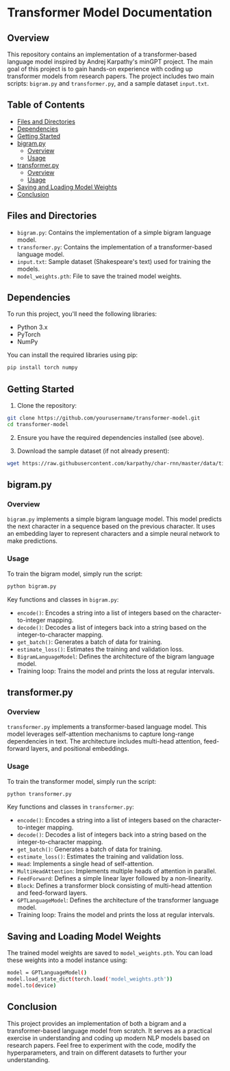 # Transformer Model Documentation

## Overview

This repository contains an implementation of a transformer-based language model inspired by Andrej Karpathy's minGPT project. The main goal of this project is to gain hands-on experience with coding up transformer models from research papers. The project includes two main scripts: `bigram.py` and `transformer.py`, and a sample dataset `input.txt`.

## Table of Contents

- [Files and Directories](#files-and-directories)
- [Dependencies](#dependencies)
- [Getting Started](#getting-started)
- [bigram.py](#bigrampy)
  - [Overview](#overview)
  - [Usage](#usage)
- [transformer.py](#transformerpy)
  - [Overview](#overview-1)
  - [Usage](#usage-1)
- [Saving and Loading Model Weights](#saving-and-loading-model-weights)
- [Conclusion](#conclusion)

## Files and Directories

- `bigram.py`: Contains the implementation of a simple bigram language model.
- `transformer.py`: Contains the implementation of a transformer-based language model.
- `input.txt`: Sample dataset (Shakespeare's text) used for training the models.
- `model_weights.pth`: File to save the trained model weights.

## Dependencies

To run this project, you'll need the following libraries:

- Python 3.x
- PyTorch
- NumPy

You can install the required libraries using pip:

```bash
pip install torch numpy
```

## Getting Started
1. Clone the repository:

```bash
git clone https://github.com/yourusername/transformer-model.git
cd transformer-model
```
2. Ensure you have the required dependencies installed (see above).

3. Download the sample dataset (if not already present):

```bash
wget https://raw.githubusercontent.com/karpathy/char-rnn/master/data/tinyshakespeare/input.txt
```

## bigram.py
### Overview
`bigram.py` implements a simple bigram language model. This model predicts the next character in a sequence based on the previous character. It uses an embedding layer to represent characters and a simple neural network to make predictions.
### Usage
To train the bigram model, simply run the script:

```bash
python bigram.py
```

Key functions and classes in `bigram.py`:

- `encode()`: Encodes a string into a list of integers based on the character-to-integer mapping.
- `decode()`: Decodes a list of integers back into a string based on the integer-to-character mapping.
- `get_batch()`: Generates a batch of data for training.
- `estimate_loss()`: Estimates the training and validation loss.
- `BigramLanguageModel`: Defines the architecture of the bigram language model.
- Training loop: Trains the model and prints the loss at regular intervals.

## transformer.py
### Overview
`transformer.py` implements a transformer-based language model. This model leverages self-attention mechanisms to capture long-range dependencies in text. The architecture includes multi-head attention, feed-forward layers, and positional embeddings.

### Usage
To train the transformer model, simply run the script:
```bash
python transformer.py
```
Key functions and classes in `transformer.py`:

- `encode()`: Encodes a string into a list of integers based on the character-to-integer mapping.
- `decode()`: Decodes a list of integers back into a string based on the integer-to-character mapping.
- `get_batch()`: Generates a batch of data for training.
- `estimate_loss()`: Estimates the training and validation loss.
- `Head`: Implements a single head of self-attention.
- `MultiHeadAttention`: Implements multiple heads of attention in parallel.
- `FeedForward`: Defines a simple linear layer followed by a non-linearity.
- `Block`: Defines a transformer block consisting of multi-head attention and feed-forward layers.
- `GPTLanguageModel`: Defines the architecture of the transformer language model.
- Training loop: Trains the model and prints the loss at regular intervals.

## Saving and Loading Model Weights
The trained model weights are saved to `model_weights.pth`. You can load these weights into a model instance using:
```bash
model = GPTLanguageModel()
model.load_state_dict(torch.load('model_weights.pth'))
model.to(device)
```

## Conclusion
This project provides an implementation of both a bigram and a transformer-based language model from scratch. It serves as a practical exercise in understanding and coding up modern NLP models based on research papers. Feel free to experiment with the code, modify the hyperparameters, and train on different datasets to further your understanding.